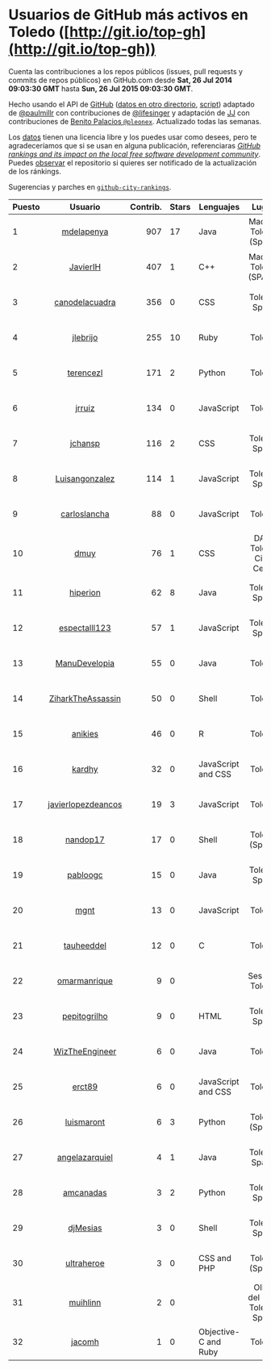# Usuarios de GitHub más activos en Toledo ([http://git.io/top-gh](http://git.io/top-gh))



  Cuenta las contribuciones a los repos públicos (issues, pull requests y commits de repos públicos) en GitHub.com desde  **Sat, 26 Jul 2014 09:03:30 GMT** hasta **Sun, 26 Jul 2015 09:03:30 GMT**.

  Hecho usando el API de [GitHub](http://github.com) ([datos en otro directorio](https://github.com/JJ/top-github-users-data/tree/master/data), [script](https://github.com/JJ/top-github-users)) adaptado de [@paulmillr](https://github.com/paulmillr) con contribuciones de [@lifesinger](https://github.com/lifesinger) y adaptación de [JJ](http://jj.github.io) con contribuciones de [Benito Palacios `@pleonex`](http://github.com/pleonex). Actualizado todas las semanas.

  Los [datos](https://github.com/JJ/top-github-users-data/tree/master/data) tienen una licencia libre y los puedes usar como desees, pero te agradeceríamos que si se usan en alguna publicación, referenciaras [*GitHub rankings and its impact on the local free software development community*](https://thewinnower.com/papers/github-rankings-and-its-impact-on-the-local-free-software-development-community). Puedes [observar](https://github.com/JJ/top-github-users-data/subscription) el repositorio si quieres ser notificado de la actualización de los ránkings. 

  Sugerencias y parches en [`github-city-rankings`](http://github.com/JJ/github-city-rankings). 


| Puesto   |  Usuario  |Contrib.| Stars | Lenguajes   |      Lugar      |  Avatar  |
|----------|:---------:|-------:|-------|-------------|:---------------:|----------|
| 1 | [mdelapenya](https://github.com/mdelapenya) | 907 | 17 | Java | Madrid, Toledo (Spain) | <img src='https://avatars0.githubusercontent.com/u/951580?v=3&s=64' width="64" title='Manuel de la Peña'> |
| 2 | [JavierIH](https://github.com/JavierIH) | 407 | 1 | C++ | Madrid, Toledo (SPAIN) | <img src='https://avatars1.githubusercontent.com/u/5154251?v=3&s=64' width="64" title='Javier Isabel Hernandez'> |
| 3 | [canodelacuadra](https://github.com/canodelacuadra) | 356 | 0 | CSS | Toledo, Spain | <img src='https://avatars1.githubusercontent.com/u/5006582?v=3&s=64' width="64" title='José Antonio Cano'> |
| 4 | [jlebrijo](https://github.com/jlebrijo) | 255 | 10 | Ruby | Toledo | <img src='https://avatars0.githubusercontent.com/u/553507?v=3&s=64' width="64" title='Juan Lebrijo'> |
| 5 | [terencezl](https://github.com/terencezl) | 171 | 2 | Python | Toledo | <img src='https://avatars3.githubusercontent.com/u/3190888?v=3&s=64' width="64" title='Terence Z. Lew'> |
| 6 | [jrruiz](https://github.com/jrruiz) | 134 | 0 | JavaScript | Toledo | <img src='https://avatars0.githubusercontent.com/u/6089334?v=3&s=64' width="64" title='Jose Ramón Ruiz Sánchez'> |
| 7 | [jchansp](https://github.com/jchansp) | 116 | 2 | CSS | Toledo, Spain | <img src='https://avatars1.githubusercontent.com/u/593039?v=3&s=64' width="64" title='Jesús Muela'> |
| 8 | [Luisangonzalez](https://github.com/Luisangonzalez) | 114 | 1 | JavaScript | Toledo, Spain | <img src='https://avatars1.githubusercontent.com/u/1648046?v=3&s=64' width="64" title='Luis Antonio González Martín'> |
| 9 | [carloslancha](https://github.com/carloslancha) | 88 | 0 | JavaScript | Toledo | <img src='https://avatars3.githubusercontent.com/u/5803434?v=3&s=64' width="64" title='Carlos Lancha'> |
| 10 | [dmuy](https://github.com/dmuy) | 76 | 1 | CSS | DAS, Toledo City, Cebu | <img src='https://avatars3.githubusercontent.com/u/8830886?v=3&s=64' width="64" title='Dionlee Uy'> |
| 11 | [hiperion](https://github.com/hiperion) | 62 | 8 | Java | Toledo, Spain | <img src='https://avatars2.githubusercontent.com/u/360124?v=3&s=64' width="64" title='Andrés Cerezo'> |
| 12 | [espectalll123](https://github.com/espectalll123) | 57 | 1 | JavaScript | Toledo, Spain | <img src='https://avatars2.githubusercontent.com/u/2456419?v=3&s=64' width="64" title='Francisco Gómez García'> |
| 13 | [ManuDevelopia](https://github.com/ManuDevelopia) | 55 | 0 | Java | Toledo | <img src='https://avatars0.githubusercontent.com/u/43015?v=3&s=64' width="64" title='Manu Garcia'> |
| 14 | [ZiharkTheAssassin](https://github.com/ZiharkTheAssassin) | 50 | 0 | Shell | Toledo | <img src='https://avatars1.githubusercontent.com/u/5158225?v=3&s=64' width="64" title=''> |
| 15 | [anikies](https://github.com/anikies) | 46 | 0 | R | Toledo | <img src='https://avatars3.githubusercontent.com/u/6978779?v=3&s=64' width="64" title='Fernando Varela  Martinez'> |
| 16 | [kardhy](https://github.com/kardhy) | 32 | 0 | JavaScript and CSS | Toledo | <img src='https://avatars0.githubusercontent.com/u/12992973?v=3&s=64' width="64" title='Miguel Angel'> |
| 17 | [javierlopezdeancos](https://github.com/javierlopezdeancos) | 19 | 3 | JavaScript | Toledo | <img src='https://avatars1.githubusercontent.com/u/1202463?v=3&s=64' width="64" title='Javier'> |
| 18 | [nandop17](https://github.com/nandop17) | 17 | 0 | Shell | Toledo (Spain) | <img src='https://avatars1.githubusercontent.com/u/6423879?v=3&s=64' width="64" title='Fernando Illán'> |
| 19 | [pabloogc](https://github.com/pabloogc) | 15 | 0 | Java | Toledo, Spain | <img src='https://avatars2.githubusercontent.com/u/1131305?v=3&s=64' width="64" title='Pablo Orgaz'> |
| 20 | [mgnt](https://github.com/mgnt) | 13 | 0 | JavaScript | Toledo | <img src='https://avatars1.githubusercontent.com/u/3850065?v=3&s=64' width="64" title='Matthew Braun'> |
| 21 | [tauheeddel](https://github.com/tauheeddel) | 12 | 0 | C | Toledo | <img src='https://avatars0.githubusercontent.com/u/5762366?v=3&s=64' width="64" title='Tauheed Khan Mohd'> |
| 22 | [omarmanrique](https://github.com/omarmanrique) | 9 | 0 |  | Seseña, Toledo | <img src='https://avatars0.githubusercontent.com/u/12006845?v=3&s=64' width="64" title='Omar Manrique'> |
| 23 | [pepitogrilho](https://github.com/pepitogrilho) | 9 | 0 | HTML | Toledo, Spain | <img src='https://avatars3.githubusercontent.com/u/425171?v=3&s=64' width="64" title='Ricardo'> |
| 24 | [WizTheEngineer](https://github.com/WizTheEngineer) | 6 | 0 | Java | Toledo | <img src='https://avatars1.githubusercontent.com/u/3859110?v=3&s=64' width="64" title='Wayne B Jackson'> |
| 25 | [erct89](https://github.com/erct89) | 6 | 0 | JavaScript and CSS | Toledo | <img src='https://avatars0.githubusercontent.com/u/9638519?v=3&s=64' width="64" title='Emilio Añover García'> |
| 26 | [luismaront](https://github.com/luismaront) | 6 | 3 | Python | Toledo (Spain) | <img src='https://avatars0.githubusercontent.com/u/5930419?v=3&s=64' width="64" title='Luis Martínez Ontalba'> |
| 27 | [angelazarquiel](https://github.com/angelazarquiel) | 4 | 1 | Java | Toledo. Spain. | <img src='https://avatars3.githubusercontent.com/u/5631864?v=3&s=64' width="64" title='Angel Martínez'> |
| 28 | [amcanadas](https://github.com/amcanadas) | 3 | 2 | Python | Toledo, Spain | <img src='https://avatars1.githubusercontent.com/u/2418747?v=3&s=64' width="64" title='Angel Martinez Cañadas'> |
| 29 | [djMesias](https://github.com/djMesias) | 3 | 0 | Shell | Toledo, Spain | <img src='https://avatars2.githubusercontent.com/u/1057831?v=3&s=64' width="64" title='djMesias'> |
| 30 | [ultraheroe](https://github.com/ultraheroe) | 3 | 0 | CSS and PHP | Toledo (Spain) | <img src='https://avatars1.githubusercontent.com/u/564454?v=3&s=64' width="64" title='David Mateo'> |
| 31 | [muihlinn](https://github.com/muihlinn) | 2 | 0 |  | Olias del Rey, Toledo. Spain | <img src='https://avatars1.githubusercontent.com/u/7160350?v=3&s=64' width="64" title='Luis Miguel Castañeda'> |
| 32 | [jacomh](https://github.com/jacomh) | 1 | 0 | Objective-C and Ruby | Toledo | <img src='https://avatars2.githubusercontent.com/u/1038518?v=3&s=64' width="64" title='Jose A. Contreras'> |
